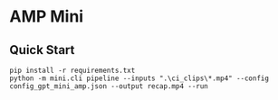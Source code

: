 ﻿# AMP Mini

## Quick Start

```
pip install -r requirements.txt
python -m mini.cli pipeline --inputs ".\ci_clips\*.mp4" --config config_gpt_mini_amp.json --output recap.mp4 --run
```
